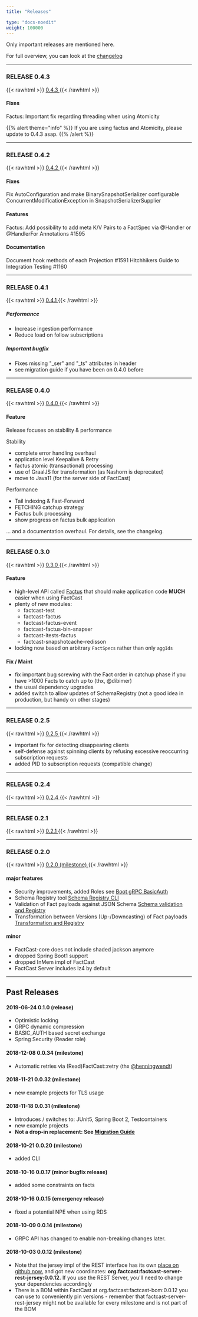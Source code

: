 ```yaml
---
title: "Releases"

type: "docs-noedit"
weight: 100000
---
```


Only important releases are mentioned here.

For full overview, you can look at the [changelog](/about/changelog)

---

### RELEASE 0.4.3

{{< rawhtml >}}
<a
href="https://github.com/factcast/factcast/issues?q=is%3Aissue+milestone%3A0.4.3+">
0.4.3
</a>
{{< /rawhtml >}}

#### Fixes

Factus: Important fix regarding threading when using Atomicity

{{% alert theme="info" %}} If you are using factus and Atomicity, please update to 0.4.3 asap.
{{% /alert %}}

---

### RELEASE 0.4.2

{{< rawhtml >}}
<a
href="https://github.com/factcast/factcast/issues?q=is%3Aissue+milestone%3A0.4.2+">
0.4.2
</a>
{{< /rawhtml >}}

#### Fixes

Fix AutoConfiguration and make BinarySnapshotSerializer configurable
ConcurrentModificationException in SnapshotSerializerSupplier

#### Features

Factus: Add possibility to add meta K/V Pairs to a FactSpec via @Handler or @HandlerFor Annotations #1595

#### Documentation

Document hook methods of each Projection #1591
Hitchhikers Guide to Integration Testing #1160

---

### RELEASE 0.4.1

{{< rawhtml >}}
<a
href="https://github.com/factcast/factcast/issues?q=is%3Aissue+milestone%3A0.4.1+">
0.4.1
</a>
{{< /rawhtml >}}

##### Performance

- Increase ingestion performance
- Reduce load on follow subscriptions

##### Important bugfix

- Fixes missing "\_ser" and "\_ts" attributes in header
- see migration guide if you have been on 0.4.0 before

---

### RELEASE 0.4.0

{{< rawhtml >}}
<a
href="https://github.com/factcast/factcast/issues?q=is%3Aissue+milestone%3A0.4.0+">
0.4.0
</a>
{{< /rawhtml >}}

#### Feature

Release focuses on stability & performance

Stability

- complete error handling overhaul
- application level Keepalive & Retry
- factus atomic (transactional) processing
- use of GraalJS for transformation (as Nashorn is deprecated)
- move to Java11 (for the server side of FactCast)

Performance

- Tail indexing & Fast-Forward
- FETCHING catchup strategy
- Factus bulk processing
- show progress on factus bulk application

... and a documentation overhaul. For details, see the changelog.

---

### RELEASE 0.3.0

{{< rawhtml >}}
<a
href="https://github.com/factcast/factcast/issues?q=is%3Aissue+milestone%3A0.3.0+">
0.3.0
</a>
{{< /rawhtml >}}

#### Feature

- high-level API called [Factus](/usage/factus) that should make application code **MUCH** easier when using FactCast
- plenty of new modules:
  - factcast-test
  - factcast-factus
  - factcast-factus-event
  - factcast-factus-bin-snapser
  - factcast-itests-factus
  - factcast-snapshotcache-redisson
- locking now based on arbitrary `FactSpecs` rather than only `aggIds`

#### Fix / Maint

- fix important bug screwing with the Fact order in catchup phase if you have >1000 Facts to catch up to (thx, @dibimer)
- the usual dependency upgrades
- added switch to allow updates of SchemaRegistry (not a good idea in production, but handy on other stages)

---

### RELEASE 0.2.5

{{< rawhtml >}}
<a
href="https://github.com/factcast/factcast/issues?q=is%3Aissue+milestone%3A0.2.5+">
0.2.5
</a>
{{< /rawhtml >}}

- important fix for detecting disappearing clients
- self-defense against spinning clients by refusing excessive reoccurring
  subscription requests
- added PID to subscription requests (compatible change)

---

### RELEASE 0.2.4

{{< rawhtml >}}
<a
href="https://github.com/factcast/factcast/issues?q=is%3Aissue+milestone%3A0.2.4+">
0.2.4
</a>
{{< /rawhtml >}}

---

### RELEASE 0.2.1

{{< rawhtml >}}
<a
href="https://github.com/factcast/factcast/issues?q=is%3Aissue+milestone%3A0.2.1+">
0.2.1
</a>
{{< /rawhtml >}}

---

### RELEASE 0.2.0

{{< rawhtml >}}
<a href="https://github.com/factcast/factcast/issues?q=is%3Aissue+milestone%3A0.2.0+">
0.2.0 (milestone)
</a>
{{< /rawhtml >}}

#### major features

- Security improvements, added Roles see [Boot gRPC BasicAuth](/setup/grpc-config-basicauth)
- Schema Registry tool [Schema Registry CLI](/usage/lowlevel/cli/fc-schema-cli/)
- Validation of Fact payloads against JSON Schema [Schema validation and Registry](/concept/schema-registry/)
- Transformation between Versions (Up-/Downcasting) of Fact payloads [Transformation and Registry](/concept/transformation/)

#### minor

- FactCast-core does not include shaded jackson anymore
- dropped Spring Boot1 support
- dropped InMem impl of FactCast
- FactCast Server includes lz4 by default

---

## Past Releases

#### 2019-06-24 0.1.0 (release)

- Optimistic locking
- GRPC dynamic compression
- BASIC_AUTH based secret exchange
- Spring Security (Reader role)

#### 2018-12-08 0.0.34 (milestone)

- Automatic retries via (Read)FactCast::retry (thx <a
  href="https://github.com/henningwendt">@henningwendt</a>)

#### 2018-11-21 0.0.32 (milestone)

- new example projects for TLS usage

#### 2018-11-18 0.0.31 (milestone)

- Introduces / switches to: JUnit5, Spring Boot 2, Testcontainers
- new example projects
- **Not a drop-in replacement: See [Migration Guide](/about/migration)**

#### 2018-10-21 0.0.20 (milestone)

- added CLI

#### 2018-10-16 0.0.17 (minor bugfix release)

- added some constraints on facts

#### 2018-10-16 0.0.15 (emergency release)

- fixed a potential NPE when using RDS

#### 2018-10-09 0.0.14 (milestone)

- GRPC API has changed to enable non-breaking changes later.

#### 2018-10-03 0.0.12 (milestone)

- Note that the jersey impl of the REST interface has its own <a href="https://github.com/Mercateo/factcast-rest-jersey">place on github now.</a> and got new coordinates: **org.factcast:factcast-server-rest-jersey:0.0.12.** If you use the REST Server, you'll need to change your dependencies accordingly
- There is a BOM within FactCast at org.factcast:factcast-bom:0.0.12 you can use to conveniently pin versions - remember that factcast-server-rest-jersey might not be available for every milestone and is not part of the BOM
